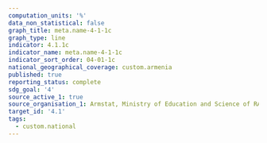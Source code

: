 ```yaml
---
computation_units: '%'
data_non_statistical: false
graph_title: meta.name-4-1-1c
graph_type: line
indicator: 4.1.1c
indicator_name: meta.name-4-1-1c
indicator_sort_order: 04-01-1c
national_geographical_coverage: custom.armenia
published: true
reporting_status: complete
sdg_goal: '4'
source_active_1: true
source_organisation_1: Armstat, Ministry of Education and Science of RA
target_id: '4.1'
tags:
  - custom.national
---
```

